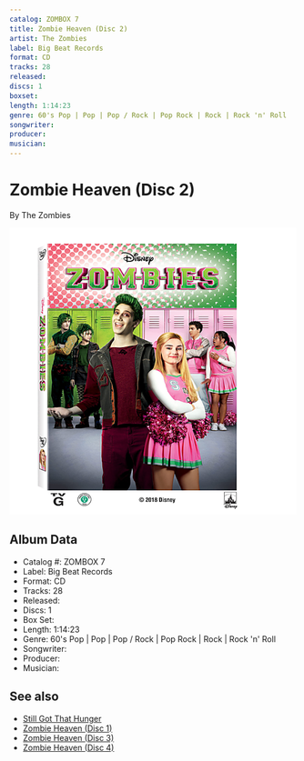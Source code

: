 ```yaml
---
catalog: ZOMBOX 7
title: Zombie Heaven (Disc 2)
artist: The Zombies
label: Big Beat Records
format: CD
tracks: 28
released: 
discs: 1
boxset: 
length: 1:14:23
genre: 60's Pop | Pop | Pop / Rock | Pop Rock | Rock | Rock 'n' Roll
songwriter: 
producer: 
musician: 
---
```


# Zombie Heaven (Disc 2)

By The Zombies

![](../../assets/cdcovers/The_Zombies-Zombie_Heaven.png)

## Album Data

- Catalog #: ZOMBOX 7
- Label: Big Beat Records
- Format: CD
- Tracks: 28
- Released: 
- Discs: 1
- Box Set: 
- Length: 1:14:23
- Genre: 60's Pop | Pop | Pop / Rock | Pop Rock | Rock | Rock 'n' Roll
- Songwriter: 
- Producer: 
- Musician: 


## See also

- [Still Got That Hunger](Still_Got_That_Hunger.md)
- [Zombie Heaven (Disc 1)](Zombie_Heaven_Disc_1.md)
- [Zombie Heaven (Disc 3)](Zombie_Heaven_Disc_3.md)
- [Zombie Heaven (Disc 4)](Zombie_Heaven_Disc_4.md)

